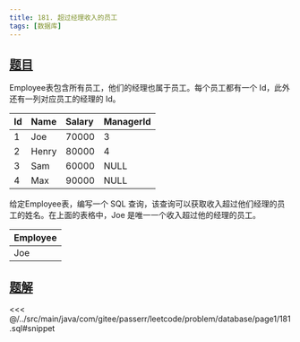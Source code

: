```yaml
---
title: 181. 超过经理收入的员工
tags: [数据库]
---
```


## [题目](https://leetcode.cn/problems/employees-earning-more-than-their-managers)

Employee表包含所有员工，他们的经理也属于员工。每个员工都有一个 Id，此外还有一列对应员工的经理的 Id。

| Id  | Name  | Salary | ManagerId |
|:----|:------|:-------|:----------|
| 1   | Joe   | 70000  | 3         |
| 2   | Henry | 80000  | 4         |
| 3   | Sam   | 60000  | NULL      |
| 4   | Max   | 90000  | NULL      |

给定Employee表，编写一个 SQL 查询，该查询可以获取收入超过他们经理的员工的姓名。在上面的表格中，Joe 是唯一一个收入超过他的经理的员工。

| Employee |
|:---------|
| Joe      |


## [题解](https://github.com/PasseRR/JavaLeetCode/blob/master/src/main/java/com/gitee/passerr/leetcode/problem/database/page1/181.sql)

<<< @/../src/main/java/com/gitee/passerr/leetcode/problem/database/page1/181.sql#snippet
